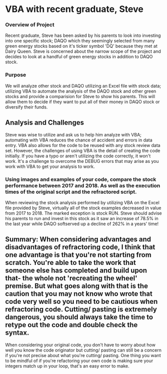 # VBA with recent graduate, Steve

### Overview of Project
Recent graduate, Steve has been asked by his parents to look into investing into one specific stock; DAQO which they seemingly selected from many green energy stocks based on it's ticker symbol 'DQ' because they met at Dairy Queen.  Steve is concerned about the narrow scope of the project and decides to look at a handful of green energy stocks in addition to DAQO stock. 

### Purpose
We will analyze other stock and DAQO utilizing an Excel file with stock data; utilizing VBA to automate the analysis of the DAQO stock and other green stocks and provide a comparision for Steve to show his parents.  This will allow them to decide if they want to put all of their money in DAQO stock or diversify their funds. 

## Analysis and Challenges
Steve was wise to utilize and ask us to help him analyze with VBA; automating with VBA reduces the chance of accident and errors in data entry.  VBA also allows for the code to be reused with any stock review data set.  However, the challenges of using VBA is the detail of creating the code initially.  If you have a typo or aren't utilizing the code correctly, it won't work.  It's a challenge to overcome the DEBUG errors that may arise as you work with VBA to get your analysis to work.

### Using images and examples of your code, compare the stock performance between 2017 and 2018.  As well as the execution times of the original script and the refractored script.
When reviewing the stock analysis performed by utilizing VBA on the Excel file provided by Steve, virtually all of the stock examples decreased in value from 2017 to 2018.  The marked exception is stock RUN. Steve should advise his parents to run and invest in this stock as it saw an increase of 78.5% in the last year while DAQO softserved up a decline of 262% in a years' time!


## Summary:  When considering advantages and disadvantages of refractoring code, I think that one advantage is that you're not starting from scratch.  You're able to take the work that someone else has completed and build upon that- the whole not 'recreating the wheel' premise. But what goes along with that is the caution that you may not know who wrote that code very well so you need to be cautious when refractoring code.  Cutting/ pasting is extremely dangerous, you should always take the time to retype out the code and double check the syntax. 
When considering your original code, you don't have to worry about how well you know the code originator but cutting/ pasting can still be a concern if you're not precise about what you're cutting/ pasting.  One thing you want to be mindful of if you're refactoring your own code is making sure your integers match up in your loop, that's an easy error to make.